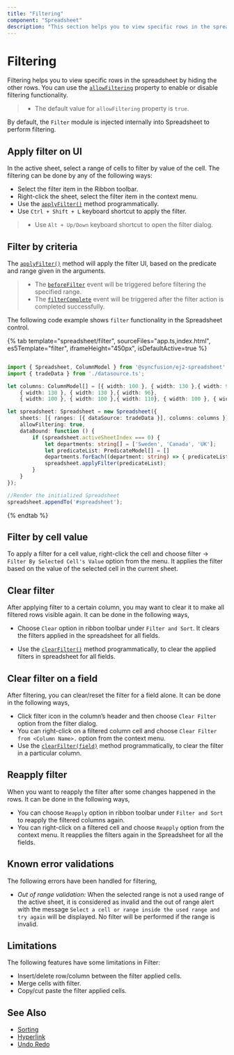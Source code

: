 ```yaml
---
title: "Filtering"
component: "Spreadsheet"
description: "This section helps you to view specific rows in the spreadsheet by hiding the other rows."
---
```


# Filtering

Filtering helps you to view specific rows in the spreadsheet by hiding the other rows. You can use the [`allowFiltering`](../api/spreadsheet/#allowfiltering) property to enable or disable filtering functionality.

> * The default value for `allowFiltering` property is `true`.

By default, the `Filter` module is injected internally into Spreadsheet to perform filtering.

## Apply filter on UI

In the active sheet, select a range of cells to filter by value of the cell. The filtering can be done by any of the following ways:

* Select the filter item in the Ribbon toolbar.
* Right-click the sheet, select the filter item in the context menu.
* Use the [`applyFilter()`](../api/spreadsheet/#applyfilter) method programmatically.
* Use `Ctrl + Shift + L` keyboard shortcut to apply the filter.

> * Use `Alt + Up/Down` keyboard shortcut to open the filter dialog.

## Filter by criteria

The [`applyFilter()`](../api/spreadsheet/#applyfilter) method will apply the filter UI, based on the predicate and range given in the arguments.

> * The [`beforeFilter`](../api/spreadsheet/#beforefilter) event will be triggered before filtering the specified range.
> * The [`filterComplete`](../api/spreadsheet/#filtercomplete) event will be triggered after the filter action is completed successfully.

The following code example shows `filter` functionality in the Spreadsheet control.

{% tab template="spreadsheet/filter", sourceFiles="app.ts,index.html", es5Template="filter", iframeHeight="450px", isDefaultActive=true %}

```typescript

import { Spreadsheet, ColumnModel } from '@syncfusion/ej2-spreadsheet';
import { tradeData } from './datasource.ts';

let columns: ColumnModel[] = [{ width: 100 }, { width: 130 },{ width: 96},
    { width: 130 }, { width: 130 },{ width: 96},
    { width: 100 }, { width: 100 },{ width: 110}, { width: 100 }, { width: 130 },{ width: 150}]

let spreadsheet: Spreadsheet = new Spreadsheet({
    sheets: [{ ranges: [{ dataSource: tradeData }], columns: columns }],
    allowFiltering: true,
    dataBound: function () {
        if (spreadsheet.activeSheetIndex === 0) {
            let departments: string[] = ['Sweden', 'Canada', 'UK'];
            let predicateList: PredicateModel[] = []
            departments.forEach((department: string) => { predicateList.push({ field: 'D', predicate: 'or', operator: 'equal', value: department }); })
            spreadsheet.applyFilter(predicateList);
        }
    }
});

//Render the initialized Spreadsheet
spreadsheet.appendTo('#spreadsheet');
```

{% endtab %}

## Filter by cell value

To apply a filter for a cell value, right-click the cell and choose filter -> `Filter By Selected Cell's Value` option from the menu. It applies the filter based on the value of the selected cell in the current sheet.

## Clear filter

After applying filter to a certain column, you may want to clear it to make all filtered rows visible again. It can be done in the following ways,

* Choose `Clear` option in ribbon toolbar under `Filter and Sort`. It clears the filters applied in the spreadsheet for all fields.

* Use the [`clearFilter()`](../api/spreadsheet/#clearfilter) method programmatically, to clear the applied filters in spreadsheet for all fields.

## Clear filter on a field

After filtering, you can clear/reset the filter for a field alone. It can be done in the following ways,

* Click filter icon in the column’s header and then choose `Clear Filter` option from the filter dialog.
* You can right-click on a filtered column cell and choose `Clear Filter from <Column Name>.` option from the context menu.
* Use the [`clearFilter(field)`](../api/spreadsheet/#clearfilter) method programmatically, to clear the filter in a particular column.

## Reapply filter

When you want to reapply the filter after some changes happened in the rows. It can be done in the following ways,

* You can choose `Reapply` option in ribbon toolbar under `Filter and Sort` to reapply the filtered columns again.
* You can right-click on a filtered cell and choose `Reapply` option from the context menu. It reapplies the filters again in the Spreadsheet for all the fields.

## Known error validations

The following errors have been handled for filtering,
* *Out of range validation:* When the selected range is not a used range of the active sheet, it is considered as invalid and the out of range alert with the message `Select a cell or range inside the used range and try again` will be displayed. No filter will be performed if the range is invalid.

## Limitations

The following features have some limitations in Filter:

* Insert/delete row/column between the filter applied cells.
* Merge cells with filter.
* Copy/cut paste the filter applied cells.

## See Also

* [Sorting](./sort)
* [Hyperlink](./link)
* [Undo Redo](./undo-redo)